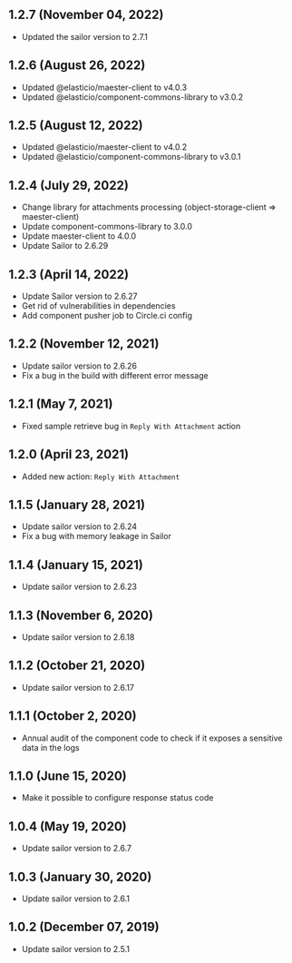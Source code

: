 ## 1.2.7 (November 04, 2022)
* Updated the sailor version to 2.7.1

## 1.2.6 (August 26, 2022)
* Updated @elasticio/maester-client to v4.0.3
* Updated @elasticio/component-commons-library to v3.0.2

## 1.2.5 (August 12, 2022)
* Updated @elasticio/maester-client to v4.0.2
* Updated @elasticio/component-commons-library to v3.0.1

## 1.2.4 (July 29, 2022)
* Change library for attachments processing (object-storage-client => maester-client)  
* Update component-commons-library to 3.0.0  
* Update maester-client to 4.0.0
* Update Sailor to 2.6.29

## 1.2.3 (April 14, 2022)
* Update Sailor version to 2.6.27
* Get rid of vulnerabilities in dependencies
* Add component pusher job to Circle.ci config

## 1.2.2 (November 12, 2021)
* Update sailor version to 2.6.26
* Fix a bug in the build with different error message

## 1.2.1 (May 7, 2021)
* Fixed sample retrieve bug in `Reply With Attachment`  action

## 1.2.0 (April 23, 2021)
* Added new action: `Reply With Attachment`

## 1.1.5 (January 28, 2021)
* Update sailor version to 2.6.24
* Fix a bug with memory leakage in Sailor

## 1.1.4 (January 15, 2021)
* Update sailor version to 2.6.23

## 1.1.3 (November 6, 2020)
* Update sailor version to 2.6.18

## 1.1.2 (October 21, 2020)
* Update sailor version to 2.6.17

## 1.1.1 (October 2, 2020)
* Annual audit of the component code to check if it exposes a sensitive data in the logs

## 1.1.0 (June 15, 2020)
* Make it possible to configure response status code

## 1.0.4 (May 19, 2020)
* Update sailor version to 2.6.7

## 1.0.3 (January 30, 2020)
* Update sailor version to 2.6.1

## 1.0.2 (December 07, 2019)
* Update sailor version to 2.5.1
